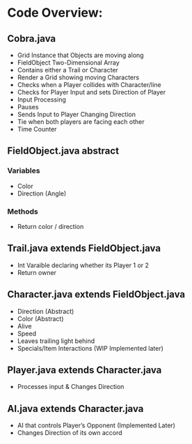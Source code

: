 # Code Overview:
## Cobra.java
- Grid Instance that Objects are moving along
- FieldObject Two-Dimensional Array
- Contains either a Trail or Character
- Render a Grid showing moving Characters
- Checks when a Player collides with Character/line
- Checks for Player Input and sets Direction of Player
- Input Processing
- Pauses
- Sends Input to Player Changing Direction
- Tie when both players are facing each other
- Time Counter
## FieldObject.java abstract
### Variables
- Color
- Direction (Angle)
### Methods
- Return color / direction
## Trail.java extends FieldObject.java
- Int Varaible declaring whether its Player 1 or 2
- Return owner
## Character.java extends FieldObject.java
- Direction (Abstract)
- Color (Abstract)
- Alive
- Speed
- Leaves trailing light behind
- Specials/Item Interactions (WIP Implemented later)
## Player.java extends Character.java
- Processes input & Changes Direction
## AI.java extends Character.java
- AI that controls Player’s Opponent (Implemented Later)
- Changes Direction of its own accord
